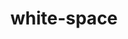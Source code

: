 ---
title: "white-space"
description: "Tested with the values `nowrap` and `pre`."
category: css
last_test_date: "2019-02-28"
test_url: "/tests/css-text.html"
test_results_url: "https://app.emailonacid.com/app/acidtest/DkqbHs69ek5UnK6uhZ7Uj0n5GVQNTP4Z1FvgXvnKyEoTM/list"
stats: {
	apple-mail: {
		macos: {
			"12.4":"y"
		},
		ios: {
			"12.1":"y"
		}
	},
	gmail: {
		desktop-webmail: {
			"2019-02":"y"
		},
		ios: {
			"2019-02":"a #1 #2"
		},
		android: {
			"2019-02":"a #1 #2"
		}
	},
    orange: {
        desktop-webmail: {
            "2020-01":"y"
        },
        ios: {
            "2020-01":"y"
        },
        android: {
            "2020-01":"y"
        }
    },
	outlook: {
		windows: {
			"2007":"n",
			"2010":"n",
			"2013":"n",
			"2016":"n",
			"2019":"n"
		},
		windows-10-mail: {
			"2019-02":"n"
		},
		macos: {
			"2019-02":"y #2"
		},
		outlook-com: {
			"2019-02":"y #2"
		},
		ios: {
			"2019-02":"y #2"
		},
		android: {
			"2019-02":"y #2"
		}
	},
	yahoo: {
		desktop-webmail: {
			"2019-02":"y"
		},
		ios: {
			"2019-02":"a #2"
		},
		android: {
			"2019-02":"a #2"
		}
	},
	aol: {
		desktop-webmail: {
			"2019-02":"y"
		},
		ios: {
			"2019-02":"y"
		},
		android: {
			"2019-02":"y"
		}
	},
	samsung-email: {
		android: {
			"5.0.10.2":"n"
		}
	}
}
notes_by_num: {
    "1": "Partial. Not supported with non Gmail accounts.",
    "2": "Partial. `pre` value is not supported."
}
links: {
	"Can I use: white-space":"https://caniuse.com/#feat=mdn-css_properties_white-space",
	"MDN: white-space":"https://developer.mozilla.org/en-US/docs/Web/CSS/white-space"
}
---
